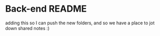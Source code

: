 # Back-end README

adding this so I can push the new folders, and so we have a place to jot down shared notes :)

